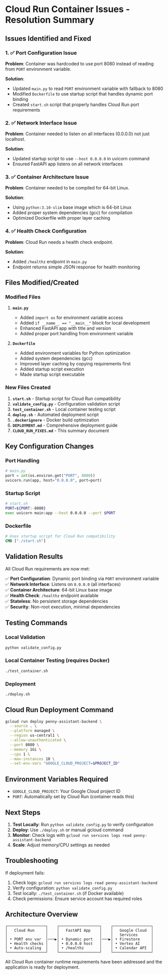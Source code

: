 # Cloud Run Container Issues - Resolution Summary

## Issues Identified and Fixed

### 1. ✅ Port Configuration Issue
**Problem**: Container was hardcoded to use port 8080 instead of reading from `PORT` environment variable.

**Solution**: 
- Updated `main.py` to read `PORT` environment variable with fallback to 8080
- Modified `Dockerfile` to use startup script that handles dynamic port binding
- Created `start.sh` script that properly handles Cloud Run port requirements

### 2. ✅ Network Interface Issue
**Problem**: Container needed to listen on all interfaces (0.0.0.0) not just localhost.

**Solution**:
- Updated startup script to use `--host 0.0.0.0` in uvicorn command
- Ensured FastAPI app listens on all network interfaces

### 3. ✅ Container Architecture Issue
**Problem**: Container needed to be compiled for 64-bit Linux.

**Solution**:
- Using `python:3.10-slim` base image which is 64-bit Linux
- Added proper system dependencies (gcc) for compilation
- Optimized Dockerfile with proper layer caching

### 4. ✅ Health Check Configuration
**Problem**: Cloud Run needs a health check endpoint.

**Solution**:
- Added `/healthz` endpoint in `main.py`
- Endpoint returns simple JSON response for health monitoring

## Files Modified/Created

### Modified Files
1. **`main.py`**
   - Added `import os` for environment variable access
   - Added `if __name__ == "__main__"` block for local development
   - Enhanced FastAPI app with title and version
   - Added proper port handling from environment variable

2. **`Dockerfile`**
   - Added environment variables for Python optimization
   - Added system dependencies (gcc)
   - Improved layer caching by copying requirements first
   - Added startup script execution
   - Made startup script executable

### New Files Created
1. **`start.sh`** - Startup script for Cloud Run compatibility
2. **`validate_config.py`** - Configuration validation script
3. **`test_container.sh`** - Local container testing script
4. **`deploy.sh`** - Automated deployment script
5. **`.dockerignore`** - Docker build optimization
6. **`DEPLOYMENT.md`** - Comprehensive deployment guide
7. **`CLOUD_RUN_FIXES.md`** - This summary document

## Key Configuration Changes

### Port Handling
```python
# main.py
port = int(os.environ.get("PORT", 8080))
uvicorn.run(app, host="0.0.0.0", port=port)
```

### Startup Script
```bash
# start.sh
PORT=${PORT:-8080}
exec uvicorn main:app --host 0.0.0.0 --port $PORT
```

### Dockerfile
```dockerfile
# Uses startup script for Cloud Run compatibility
CMD ["./start.sh"]
```

## Validation Results

All Cloud Run requirements are now met:

✅ **Port Configuration**: Dynamic port binding via `PORT` environment variable  
✅ **Network Interface**: Listens on `0.0.0.0` (all interfaces)  
✅ **Container Architecture**: 64-bit Linux base image  
✅ **Health Check**: `/healthz` endpoint available  
✅ **Stateless**: No persistent storage dependencies  
✅ **Security**: Non-root execution, minimal dependencies  

## Testing Commands

### Local Validation
```bash
python validate_config.py
```

### Local Container Testing (requires Docker)
```bash
./test_container.sh
```

### Deployment
```bash
./deploy.sh
```

## Cloud Run Deployment Command

```bash
gcloud run deploy penny-assistant-backend \
  --source . \
  --platform managed \
  --region us-central1 \
  --allow-unauthenticated \
  --port 8080 \
  --memory 1Gi \
  --cpu 1 \
  --max-instances 10 \
  --set-env-vars "GOOGLE_CLOUD_PROJECT=$PROJECT_ID"
```

## Environment Variables Required

- `GOOGLE_CLOUD_PROJECT`: Your Google Cloud project ID
- `PORT`: Automatically set by Cloud Run (container reads this)

## Next Steps

1. **Test Locally**: Run `python validate_config.py` to verify configuration
2. **Deploy**: Use `./deploy.sh` or manual gcloud command
3. **Monitor**: Check logs with `gcloud run services logs read penny-assistant-backend`
4. **Scale**: Adjust memory/CPU settings as needed

## Troubleshooting

If deployment fails:

1. Check logs: `gcloud run services logs read penny-assistant-backend`
2. Verify configuration: `python validate_config.py`
3. Test locally: `./test_container.sh` (if Docker available)
4. Check permissions: Ensure service account has required roles

## Architecture Overview

```
┌─────────────────┐    ┌──────────────────┐    ┌─────────────────┐
│   Cloud Run     │    │   FastAPI App    │    │   Google Cloud  │
│                 │    │                  │    │   Services      │
│ • PORT env var  │───▶│ • Dynamic port   │───▶│ • Firestore     │
│ • Health checks │    │ • 0.0.0.0 host   │    │ • Vertex AI     │
│ • Auto-scaling  │    │ • /healthz       │    │ • Calendar API  │
└─────────────────┘    └──────────────────┘    └─────────────────┘
```

All Cloud Run container runtime requirements have been addressed and the application is ready for deployment. 